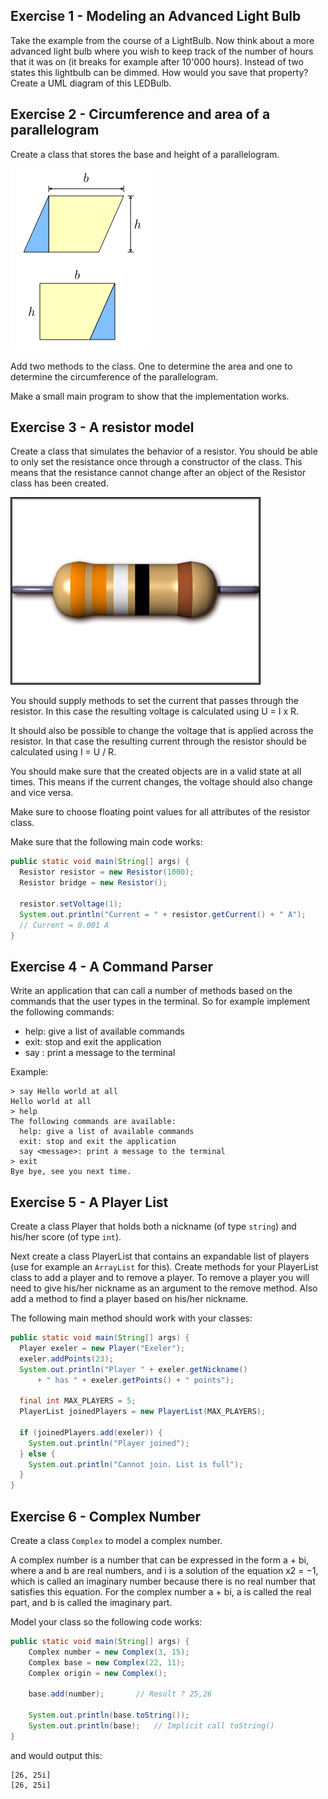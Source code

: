 ## Exercise 1 - Modeling an Advanced Light Bulb

Take the example from the course of a LightBulb. Now think about a more advanced light bulb where you wish to keep track of the number of hours that it was on (it breaks for example after 10'000 hours). Instead of two states this lightbulb can be dimmed. How would you save that property? Create a UML diagram of this LEDBulb.

## Exercise 2 - Circumference and area of a parallelogram

Create a class that stores the base and height of a parallelogram.

![Parallelogram](img/parallelogram.png)

Add two methods to the class. One to determine the area and one to determine the circumference of the parallelogram.

Make a small main program to show that the implementation works.

## Exercise 3 - A resistor model

Create a class that simulates the behavior of a resistor. You should be able
to only set the resistance once through a constructor of the class. This means that
the resistance cannot change after an object of the Resistor class has been created.

![Resistor](img/resistor.jpg)

You should supply methods to set the current that passes through the resistor.
In this case the resulting voltage is calculated using U = I x R.

It should also be possible to change the voltage that is applied across the resistor.
In that case the resulting current through the resistor should be calculated using
I = U / R.

You should make sure that the created objects are in a valid state at all times. This
means if the current changes, the voltage should also change and vice versa.

Make sure to choose floating point values for all attributes of the resistor class.

Make sure that the following main code works:

```java
public static void main(String[] args) {
  Resistor resistor = new Resistor(1000);
  Resistor bridge = new Resistor();

  resistor.setVoltage(1);
  System.out.println("Current = " + resistor.getCurrent() + " A");
  // Current = 0.001 A
}
```

## Exercise 4 - A Command Parser

Write an application that can call a number of methods based on the commands that the user types in the terminal. So for example implement the following commands:

* help: give a list of available commands
* exit: stop and exit the application
* say <message>: print a message to the terminal

Example:

```text
> say Hello world at all
Hello world at all
> help
The following commands are available:
  help: give a list of available commands
  exit: stop and exit the application
  say <message>: print a message to the terminal
> exit
Bye bye, see you next time.
```

## Exercise 5 - A Player List

Create a class Player that holds both a nickname (of type `string`) and his/her score (of type `int`).

Next create a class PlayerList that contains an expandable list of players (use for example an `ArrayList` for this). Create methods for your PlayerList class to add a player and to remove a player. To remove a player you will need to give his/her nickname as an argument to the remove method. Also add a method to find a player based on his/her nickname.

The following main method should work with your classes:
```java
public static void main(String[] args) {
  Player exeler = new Player("Exeler");
  exeler.addPoints(23);
  System.out.println("Player " + exeler.getNickname()
      + " has " + exeler.getPoints() + " points");

  final int MAX_PLAYERS = 5;
  PlayerList joinedPlayers = new PlayerList(MAX_PLAYERS);

  if (joinedPlayers.add(exeler)) {
    System.out.println("Player joined");
  } else {
    System.out.println("Cannot join. List is full");
  }
}
```

## Exercise 6 - Complex Number

Create a class `Complex` to model a complex number.

A complex number is a number that can be expressed in the form a + bi, where a and b are real numbers, and i is a solution of the equation x2 = −1, which is called an imaginary number because there is no real number that satisfies this equation. For the complex number a + bi, a is called the real part, and b is called the imaginary part.

Model your class so the following code works:

```java
public static void main(String[] args) {
    Complex number = new Complex(3, 15);
    Complex base = new Complex(22, 11);
    Complex origin = new Complex();

    base.add(number);       // Result ? 25,26

    System.out.println(base.toString());
    System.out.println(base);   // Implicit call toString()
}
```

and would output this:

```text
[26, 25i]
[26, 25i]
```
